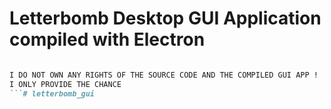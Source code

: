 # Letterbomb Desktop GUI Application compiled with Electron


```md

I DO NOT OWN ANY RIGHTS OF THE SOURCE CODE AND THE COMPILED GUI APP !
I ONLY PROVIDE THE CHANCE
```# letterbomb_gui
